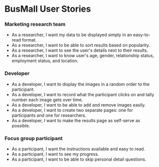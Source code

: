 # BusMall User Stories

### Marketing research team
- As a researcher, I want my data to be displayed simply in an easy-to-read format.
- As a researcher, I want to be able to sort results based on popularity.
- As a researcher, I want to see the user's details next to their results.
- As a researcher, I want to know user's age, gender, relationship status, employment status, and location.


### Developer
- As a developer, I want to display the images in a random order to the participant.
- As a developer, I want to record what the participant clicks on and tally number each image gets over time.
- As a developer, I want to be able to add and remove images easily.
- As a developer, I want to create two separate pages: one for participants and one for researchers.
- As a developer, I want to make the results page as self-serve as possible.


### Focus group participant
- As a participant, I want the instructions available and easy to read.
- As a participant, I want to see my progress.
- As a participant, I want to be able to skip personal detail questions.